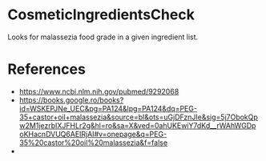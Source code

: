 # CosmeticIngredientsCheck
Looks for malassezia food grade in a given ingredient list.

# References
- https://www.ncbi.nlm.nih.gov/pubmed/9292068
- https://books.google.ro/books?id=WSKEPJNe_UEC&pg=PA124&lpg=PA124&dq=PEG-35+castor+oil+malassezia&source=bl&ots=uGjDFznJIe&sig=5j7ObokQpw2M1jezrbIXJFHLr2g&hl=ro&sa=X&ved=0ahUKEwiY7dKd__rWAhWGDpoKHacnDVUQ6AEIRjAI#v=onepage&q=PEG-35%20castor%20oil%20malassezia&f=false
- 
